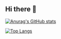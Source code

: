 ## Hi there 👋

[![Anurag's GitHub stats](https://github-readme-stats.vercel.app/api?username=Sukkaaa&show_icons=true&theme=tokyonight)](https://github.com/Sukkaaa/github-readme-stats)

[![Top Langs](https://github-readme-stats.vercel.app/api/top-langs/?username=Sukkaaa&show_icons=true&theme=tokyonight)](https://github.com/Sukkaaa/github-readme-stats)
<!--
**Sukkaaa/Sukkaaa** is a ✨ _special_ ✨ repository because its `README.md` (this file) appears on your GitHub profile.

Here are some ideas to get you started:

- 🔭 I’m currently working on ...
- 🌱 I’m currently learning ...
- 👯 I’m looking to collaborate on ...
- 🤔 I’m looking for help with ...
- 💬 Ask me about ...
- 📫 How to reach me: ...
- 😄 Pronouns: ...
- ⚡ Fun fact: ...
-->
